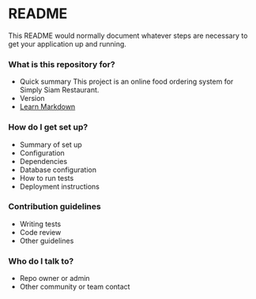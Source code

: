 # README #

This README would normally document whatever steps are necessary to get your application up and running.

### What is this repository for? ###

* Quick summary
	This project is an online food ordering system for Simply Siam Restaurant.
* Version
* [Learn Markdown](https://bitbucket.org/tutorials/markdowndemo)

### How do I get set up? ###

* Summary of set up
* Configuration
* Dependencies
* Database configuration
* How to run tests
* Deployment instructions

### Contribution guidelines ###

* Writing tests
* Code review
* Other guidelines

### Who do I talk to? ###

* Repo owner or admin
* Other community or team contact